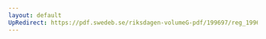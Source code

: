 ```yaml
---
layout: default
UpRedirect: https://pdf.swedeb.se/riksdagen-volumeG-pdf/199697/reg_199697/reg_199697_0150.pdf
---
```

